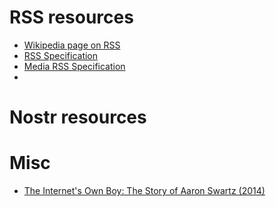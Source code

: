 # RSS resources
- [Wikipedia page on RSS](https://en.wikipedia.org/wiki/RSS)
- [RSS Specification](https://www.rssboard.org/rss-specification)
- [Media RSS Specification](https://www.rssboard.org/media-rss)
- 
# Nostr resources


# Misc
- [The Internet's Own Boy: The Story of Aaron Swartz (2014)](https://www.youtube.com/watch?v=9vz06QO3UkQ)
